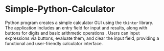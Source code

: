 # Simple-Python-Calculator
Python program creates a simple calculator GUI using the `tkinter` library. The application includes an entry field for input and results, along with buttons for digits and basic arithmetic operations . Users can input expressions via buttons, evaluate them, and clear the input field, providing a functional and user-friendly calculator interface.

